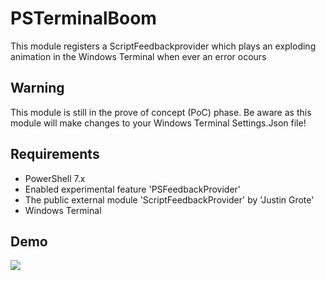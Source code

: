 # PSTerminalBoom
This module registers a ScriptFeedbackprovider which plays an exploding animation in the Windows Terminal when ever an error ocours

## Warning

This module is still in the prove of concept (PoC) phase. Be aware as this module will make changes to your Windows Terminal Settings.Json file!

## Requirements

- PowerShell 7.x
- Enabled experimental feature 'PSFeedbackProvider'
- The public external module 'ScriptFeedbackProvider' by 'Justin Grote'
- Windows Terminal

## Demo

![](https://github.com/HCRitter/PSTerminalBoom/Demo.gif)